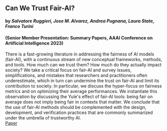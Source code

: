 ## Can We Trust Fair-AI?
#### by _Salvatore Ruggieri, Jose M. Alvarez, Andrea Pugnana, Laura State, Franco Turini_ 
#### (Senior Member Presentation: Summary Papers, AAAI Conference on Artificial Intelligence 2023)
There is a fast-growing literature in addressing the fairness of AI models (fair-AI), with a continuous stream of new conceptual frameworks, methods, and tools. How much can we trust them? How much do they actually impact society? We take a critical focus on fair-AI and survey issues, simplifications, and mistakes that researchers and practitioners often underestimate, which in turn can undermine the trust on fair-AI and limit its contribution to society. In particular, we discuss the hyper-focus on fairness metrics and on optimizing their average performances. We instantiate this observation by discussing the Yule's effect of fair-AI tools: being fair on average does not imply being fair in contexts that matter. We conclude that the use of fair-AI methods should be complemented with the design, development, and verification practices that are commonly summarized under the umbrella of trustworthy AI.
\
[Paper](https://github.com/nobias-project/Publications/blob/main/ruggieri2023can.pdf)
